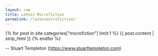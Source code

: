 ```yaml
---
layout: raw
title: Latest Microfiction
permalink: /latestmicrofiction/
---
```


{% for post in site.categories["microfiction"] limit:1 %}
{{ post.content | strip_html }}
{% endfor %}

-- Stuart Templeton (https://www.stuarttempleton.com)


